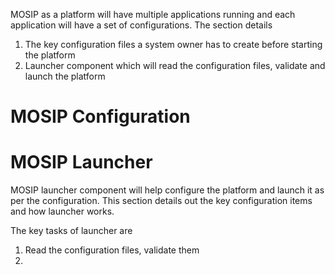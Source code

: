 MOSIP as a platform will have multiple applications running and each application will have a set of configurations. The section details 
1. The key configuration files a system owner has to create before starting the platform
2. Launcher component which will read the configuration files, validate and launch the platform

# MOSIP Configuration

# MOSIP Launcher

MOSIP launcher component will help configure the platform and launch it as per the configuration. This section details out the key configuration items and how launcher works.

The key tasks of launcher are

1. Read the configuration files, validate them
2. 

